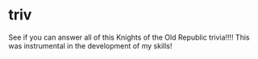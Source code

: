 # triv

See if you can answer all of this Knights of the Old Republic trivia!!!! This was instrumental in the development of my skills! 
